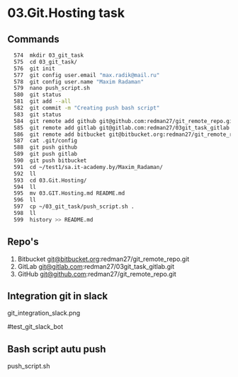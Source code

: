 # 03.Git.Hosting task
## Commands
```bash
  574  mkdir 03_git_task
  575  cd 03_git_task/
  576  git init
  577  git config user.email "max.radik@mail.ru"
  578  git config user.name "Maxim Radaman"
  579  nano push_script.sh
  580  git status
  581  git add --all
  582  git commit -m "Creating push bash script"
  583  git status
  584  git remote add github git@github.com:redman27/git_remote_repo.git
  585  git remote add gitlab git@gitlab.com:redman27/03git_task_gitlab.git
  586  git remote add bitbucket git@bitbucket.org:redman27/git_remote_repo.git
  587  cat .git/config 
  588  git push github 
  589  git push gitlab 
  590  git push bitbucket 
  591  cd ~/test1/sa.it-academy.by/Maxim_Radaman/
  592  ll
  593  cd 03.Git.Hosting/
  594  ll
  595  mv 03.GIT.Hosting.md README.md
  596  ll
  597  cp ~/03_git_task/push_script.sh .
  598  ll
  599  history >> README.md 
```

## Repo's

1. Bitbucket git@bitbucket.org:redman27/git_remote_repo.git
2. GitLab git@gitlab.com:redman27/03git_task_gitlab.git
3. GitHub git@github.com:redman27/git_remote_repo.git

## Integration git in slack
git_integration_slack.png

#test_git_slack_bot

## Bash script autu push
push_script.sh
